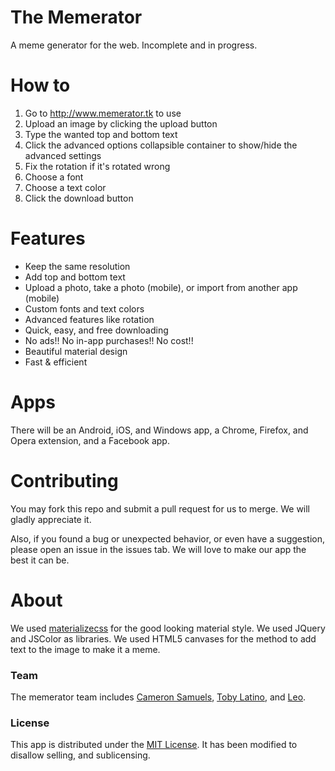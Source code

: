 # The Memerator
A meme generator for the web. Incomplete and in progress.

# How to
1. Go to <http://www.memerator.tk> to use
2. Upload an image by clicking the upload button
3. Type the wanted top and bottom text
4. Click the advanced options collapsible container to show/hide the advanced settings
5. Fix the rotation if it's rotated wrong
6. Choose a font
7. Choose a text color
8. Click the download button

# Features
- Keep the same resolution
- Add top and bottom text
- Upload a photo, take a photo (mobile), or import from another app (mobile)
- Custom fonts and text colors
- Advanced features like rotation
- Quick, easy, and free downloading
- No ads!! No in-app purchases!! No cost!!
- Beautiful material design
- Fast & efficient

# Apps
There will be an Android, iOS, and Windows app, a Chrome, Firefox, and Opera extension, and a Facebook app.

# Contributing
You may fork this repo and submit a pull request for us to merge. We will gladly appreciate it.

Also, if you found a bug or unexpected behavior, or even have a suggestion, please open an issue in the issues tab. We will love to make our app the best it can be.

# About
We used [materializecss](http://materializecss.com) for the good looking material style. We used JQuery and JSColor as libraries. We used HTML5 canvases for the method to add text to the image to make it a meme.
### Team
The memerator team includes [Cameron Samuels](http://cameronsamuels.com), [Toby Latino](http://github.com/Pipe-to-Grep), and [Leo](http://github.com/Acilliron).
### License
This app is distributed under the [MIT License](LICENSE). It has been modified to disallow selling, and sublicensing.
